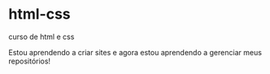 # html-css
 curso de html e css


Estou aprendendo a criar sites e agora estou aprendendo a gerenciar meus repositórios!